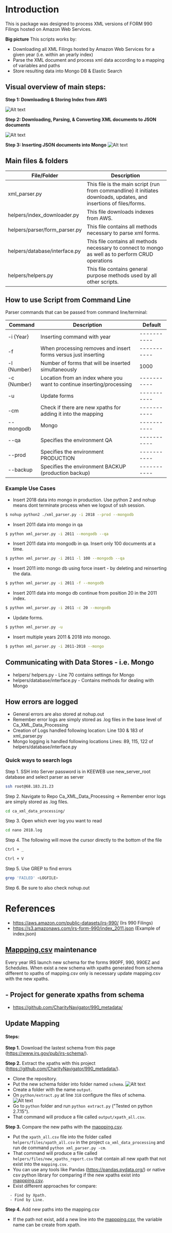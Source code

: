 # Introduction

This is package was designed to process XML versions of FORM 990 Filings hosted on Amazon Web Services.

**Big picture** This scripts works by:

- Downloading all XML Filings hosted by Amazon Web Services for a given year (i.e. within an yearly index)
- Parse the XML document and process xml data according to a mapping of variables and paths
- Store resulting data into Mongo DB & Elastic Search

## Visual overview of main steps:

**Step 1: Downloading & Storing Index from AWS**

![Alt text](images/Picture1.png "Donwload Index")

**Step 2: Downloading, Parsing, & Converting XML documents to JSON documents**

![Alt text](images/Picture2.png "Convert xml to json")

**Step 3: Inserting JSON documents into Mongo**
![Alt text](images/Picture3.png "Insert Data")

## Main files & folders

| File/Folder                   | Description                                                                                                         |
| ----------------------------- | ------------------------------------------------------------------------------------------------------------------- |
| xml_parser.py                 | This file is the main script (run from commandline) it initiates downloads, updates, and insertions of files/forms. |
| helpers/index_downloader.py   | This file downloads indexes from AWS.                                                                               |
| helpers/parser/form_parser.py | This file contains all methods necessary to parse xml forms.                                                        |
| helpers/database/interface.py | This file contains all methods necessary to connect to mongo as well as to perform CRUD operations |  | helpers/files | This folder contains 2 files which have mappings for the variables i.e. paths and variables we will be storing |
| helpers/helpers.py            | This file contains general purpose methods used by all other scripts.                                               |

## How to use Script from Command Line

Parser commands that can be passed from command line/terminal:

| Command        | Description                                                            | Default     |
| -------------- | ---------------------------------------------------------------------- | ----------- |
| -i {Year}      | Inserting command with year                                            | ----------- |
| -f             | When processing removes and insert forms versus just inserting         | ----------- |
| -l {Number}    | Number of forms that will be inserted simultaneously                   | 1000        |
| -c {Number}    | Location from an index where you want to continue inserting/processing | ----------- |
| -u             | Update forms                                                           | ----------- |
| -cm            | Check if there are new xpaths for adding it into the mapping           | ----------- |
| --mongodb      | Mongo                                                                  | ----------- |
| --qa           | Specifies the environment QA                                           | ----------- |
| --prod         | Specifies the environment PRODUCTION                                   | ----------- |
| --backup       | Specifies the environment BACKUP (production backup)                   | ----------- |

### Example Use Cases

- Insert 2018 data into mongo in production. Use python 2 and nohup means dont terminate process when we logout of ssh session.

```sh
$ nohup python2 ./xml_parser.py -i 2018 --prod --mongodb
```

- Insert 2011 data into mongo in qa

```sh
$ python xml_parser.py -i 2011 --mongodb --qa
```

- Insert 2011 data into mongodb in qa. Insert only 100 documents at a time.

```sh
$ python xml_parser.py -i 2011 -l 100 --mongodb --qa
```

- Insert 2011 into mongo db using force insert - by deleting and reinserting the data.

```sh
$ python xml_parser.py -i 2011 -f --mongodb
```

- Insert 2011 data into mongo db continue from position 20 in the 2011 index.

```sh
$ python xml_parser.py -i 2011 -c 20 --mongodb
```

- Update forms.

```sh
$ python xml_parser.py -u
```

- Insert multiple years 2011 & 2018 into monogo.

```sh
$ python xml_parser.py -i 2011-2018 --mongo
```

## Communicating with Data Stores - i.e. Mongo

- helpers/ helpers.py - Line 70 contains settings for Mongo
- helpers/database/interface.py - Contains methods for dealing with Mongo

## How errors are logged

- General errors are also stored at nohup.out
- Remember error logs are simply stored as .log files in the base level of Ca_XML_Data_Processing
- Creation of Logs handled following location: Line 130 & 183 of xml_parser.py
- Mongo logging is handled following locations Lines: 89, 115, 122 of helpers/database/interface.py

### Quick ways to search logs

Step 1. SSH into Server password is in KEEWEB use new_server_root database and select parser as server

```sh
ssh root@68.183.21.23
```

Step 2. Navigate to Repo Ca_XML_Data_Processing -> Remember error logs are simply stored as .log files.

```sh
cd ca_xml_data_processing/
```

Step 3. Open which ever log you want to read

```sh
cd nano 2018.log
```

Step 4. The following will move the cursor directly to the bottom of the file

```sh
Ctrl + _
```

```sh
Ctrl + V
```

Step 5. Use GREP to find errors

```sh
grep 'FAILED' <LOGFILE>
```

Step 6. Be sure to also check nohup.out

# References

- https://aws.amazon.com/public-datasets/irs-990/ (Irs 990 Filings)
- https://s3.amazonaws.com/irs-form-990/index_2011.json (Example of index.json)

## [Mappping.csv](helpers/files/mapping.csv) maintenance

Every year IRS launch new schema for the forms 990PF, 990, 990EZ and Schedules. When exist a new schema with xpaths generated from schema different to xpaths of mapping.csv only is necessary update mapping.csv with the new xpaths.

## - Project for generate xpaths from schema

- https://github.com/CharityNavigator/990_metadata/

## Update Mapping

#### Steps:

**Step 1.** Download the lastest schema from this page (https://www.irs.gov/pub/irs-schema/).

**Step 2.** Extract the xpaths with this project (https://github.com/CharityNavigator/990_metadata/).

- Clone the repository.
- Put the new schema folder into folder named `schema`.
  ![Alt text](images/Picture4.png "Folder Schema")
- Create a folder with the name `output`.
- On `python/extract.py` at line `318` configure the files of schema.
  ![Alt text](images/Picture5.png "Configure TEGE")
- Go to `python` folder and run `python extract.py` ("Tested on python 2.7.15").
- That command will produce a file called `output/xpath_all.csv`.

**Step 3.** Compare the new paths with the [mappping.csv](helpers/files/mapping.csv).

- Put the `xpath_all.csv` file into the folder called `helpers/files/xpath_all.csv` in the project `ca_xml_data_processing` and run de command `python xml_parser.py -cm`.
- That command will produce a file called `helpers/files/new_xpaths_report.csv` that contain all new xpath that not exist into the `mapping.csv`.
- You can use any tools like Pandas (https://pandas.pydata.org/) or native csv python library for comparing if the new xpaths exist into [mappping.csv](helpers/files/mapping.csv).
- Exist different approaches for compare:

```
  - Find by Xpath.
  - Find by Line.
```

**Step 4.** Add new paths into the mapping.csv

- If the path not exist, add a new line into the [mappping.csv](helpers/files/mapping.csv), the variable name can be create from xpath.
